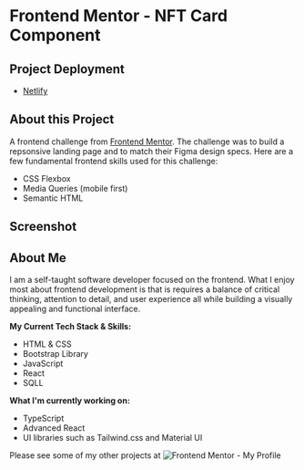 # Frontend Mentor - NFT Card Component

## Project Deployment

- [Netlify](https://maxkdavis-nft-card-component.netlify.app/)

## About this Project

A frontend challenge from [Frontend Mentor](https://www.frontendmentor.io). The challenge was to build a repsonsive landing page and to match their Figma design specs. Here are a few fundamental frontend skills used for this challenge:

- CSS Flexbox
- Media Queries (mobile first)
- Semantic HTML

## Screenshot

## About Me

I am a self-taught software developer focused on the frontend. What I enjoy most about frontend development is that is requires a balance of critical thinking, attention to detail, and user experience all while building a visually appealing and functional interface.

**My Current Tech Stack & Skills:**

- HTML & CSS
- Bootstrap Library
- JavaScript
- React
- SQLL

**What I'm currently working on:**

- TypeScript
- Advanced React
- UI libraries such as Tailwind.css and Material UI

Please see some of my other projects at ![Frontend Mentor - My Profile](https://www.frontendmentor.io/profile/maxkdavis)
